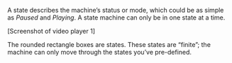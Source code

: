 A state describes the machine’s status or mode, which could be as simple as *Paused* and *Playing*. A state machine can only be in one state at a time.

[Screenshot of video player 1]

The rounded rectangle boxes are states. These states are “finite”; the machine can only move through the states you’ve pre-defined.
